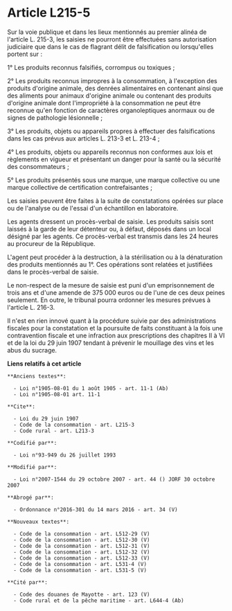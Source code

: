 # Article L215-5

Sur la voie publique et dans les lieux mentionnés au premier alinéa de l'article L. 215-3, les saisies ne pourront être
effectuées sans autorisation judiciaire que dans le cas de flagrant délit de falsification ou lorsqu'elles portent sur : 

1° Les produits reconnus falsifiés, corrompus ou toxiques ; 

2° Les produits reconnus impropres à la consommation, à l'exception des produits d'origine animale, des denrées alimentaires
en contenant ainsi que des aliments pour animaux d'origine animale ou contenant des produits d'origine animale dont
l'impropriété à la consommation ne peut être reconnue qu'en fonction de caractères organoleptiques anormaux ou de signes de
pathologie lésionnelle ; 

3° Les produits, objets ou appareils propres à effectuer des falsifications dans les cas prévus aux articles L. 213-3 et L.
213-4 ; 

4° Les produits, objets ou appareils reconnus non conformes aux lois et règlements en vigueur et présentant un danger pour la
santé ou la sécurité des consommateurs ; 

5° Les produits présentés sous une marque, une marque collective ou une marque collective de certification contrefaisantes ; 

Les saisies peuvent être faites à la suite de constatations opérées sur place ou de l'analyse ou de l'essai d'un échantillon
en laboratoire. 

Les agents dressent un procès-verbal de saisie. Les produits saisis sont laissés à la garde de leur détenteur ou, à défaut,
déposés dans un local désigné par les agents. Ce procès-verbal est transmis dans les 24 heures au procureur de la
République. 

L'agent peut procéder à la destruction, à la stérilisation ou à la dénaturation des produits mentionnés au 1°. Ces opérations
sont relatées et justifiées dans le procès-verbal de saisie. 

Le non-respect de la mesure de saisie est puni d'un emprisonnement de trois ans et d'une amende de 375 000 euros ou de l'une
de ces deux peines seulement. En outre, le tribunal pourra ordonner les mesures prévues à l'article L. 216-3. 

Il n'est en rien innové quant à la procédure suivie par des administrations fiscales pour la constatation et la poursuite de
faits constituant à la fois une contravention fiscale et une infraction aux prescriptions des chapitres II à VI et de la loi
du 29 juin 1907 tendant à prévenir le mouillage des vins et les abus du sucrage.

**Liens relatifs à cet article**

	**Anciens textes**:

	  - Loi n°1905-08-01 du 1 août 1905 - art. 11-1 (Ab)
	  - Loi n°1905-08-01 art. 11-1

	**Cite**:

	  - Loi du 29 juin 1907
	  - Code de la consommation - art. L215-3
	  - Code rural - art. L213-3

	**Codifié par**:

	  - Loi n°93-949 du 26 juillet 1993

	**Modifié par**:

	  - Loi n°2007-1544 du 29 octobre 2007 - art. 44 () JORF 30 octobre 2007

	**Abrogé par**:

	  - Ordonnance n°2016-301 du 14 mars 2016 - art. 34 (V)

	**Nouveaux textes**:

	  - Code de la consommation - art. L512-29 (V)
	  - Code de la consommation - art. L512-30 (V)
	  - Code de la consommation - art. L512-31 (V)
	  - Code de la consommation - art. L512-32 (V)
	  - Code de la consommation - art. L512-33 (V)
	  - Code de la consommation - art. L531-4 (V)
	  - Code de la consommation - art. L531-5 (V)

	**Cité par**:

	  - Code des douanes de Mayotte - art. 123 (V)
	  - Code rural et de la pêche maritime - art. L644-4 (Ab)
